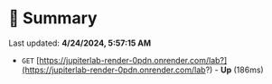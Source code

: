# 📖 Summary
Last updated: **4/24/2024, 5:57:15 AM**

- `GET` [https://jupiterlab-render-0pdn.onrender.com/lab?](https://jupiterlab-render-0pdn.onrender.com/lab?) - **Up** (186ms)
